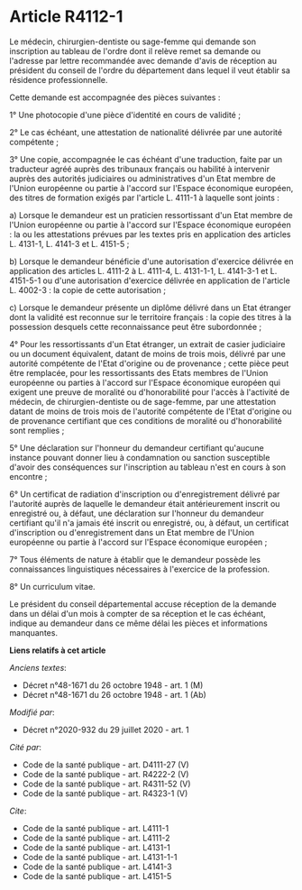 # Article R4112-1

Le médecin, chirurgien-dentiste ou sage-femme qui demande son inscription au tableau de l'ordre dont il relève remet sa
demande ou l'adresse par lettre recommandée avec demande d'avis de réception au président du conseil de l'ordre du
département dans lequel il veut établir sa résidence professionnelle.

Cette demande est accompagnée des pièces suivantes :

1° Une photocopie d'une pièce d'identité en cours de validité ;

2° Le cas échéant, une attestation de nationalité délivrée par une autorité compétente ;

3° Une copie, accompagnée le cas échéant d'une traduction, faite par un traducteur agréé auprès des tribunaux français ou
habilité à intervenir auprès des autorités judiciaires ou administratives d'un Etat membre de l'Union européenne ou partie à
l'accord sur l'Espace économique européen, des titres de formation exigés par l'article L. 4111-1 à laquelle sont joints :

a) Lorsque le demandeur est un praticien ressortissant d'un Etat membre de l'Union européenne ou partie à l'accord sur
l'Espace économique européen : la ou les attestations prévues par les textes pris en application des articles L. 4131-1, L.
4141-3 et L. 4151-5 ;

b) Lorsque le demandeur bénéficie d'une autorisation d'exercice délivrée en application des articles L. 4111-2 à L. 4111-4,
L. 4131-1-1, L. 4141-3-1 et L. 4151-5-1 ou d'une autorisation d'exercice délivrée en application de l'article L. 4002-3 : la
copie de cette autorisation ;

c) Lorsque le demandeur présente un diplôme délivré dans un Etat étranger dont la validité est reconnue sur le territoire
français : la copie des titres à la possession desquels cette reconnaissance peut être subordonnée ;

4° Pour les ressortissants d'un Etat étranger, un extrait de casier judiciaire ou un document équivalent, datant de moins de
trois mois, délivré par une autorité compétente de l'Etat d'origine ou de provenance ; cette pièce peut être remplacée, pour
les ressortissants des Etats membres de l'Union européenne ou parties à l'accord sur l'Espace économique européen qui exigent
une preuve de moralité ou d'honorabilité pour l'accès à l'activité de médecin, de chirurgien-dentiste ou de sage-femme, par
une attestation datant de moins de trois mois de l'autorité compétente de l'Etat d'origine ou de provenance certifiant que
ces conditions de moralité ou d'honorabilité sont remplies ;

5° Une déclaration sur l'honneur du demandeur certifiant qu'aucune instance pouvant donner lieu à condamnation ou sanction
susceptible d'avoir des conséquences sur l'inscription au tableau n'est en cours à son encontre ;

6° Un certificat de radiation d'inscription ou d'enregistrement délivré par l'autorité auprès de laquelle le demandeur était
antérieurement inscrit ou enregistré ou, à défaut, une déclaration sur l'honneur du demandeur certifiant qu'il n'a jamais été
inscrit ou enregistré, ou, à défaut, un certificat d'inscription ou d'enregistrement dans un Etat membre de l'Union
européenne ou partie à l'accord sur l'Espace économique européen ;

7° Tous éléments de nature à établir que le demandeur possède les connaissances linguistiques nécessaires à l'exercice de la
profession.

8° Un curriculum vitae.

Le président du conseil départemental accuse réception de la demande dans un délai d'un mois à compter de sa réception et le
cas échéant, indique au demandeur dans ce même délai les pièces et informations manquantes.

**Liens relatifs à cet article**

_Anciens textes_:

  - Décret n°48-1671 du 26 octobre 1948 - art. 1 (M)
  - Décret n°48-1671 du 26 octobre 1948 - art. 1 (Ab)

_Modifié par_:

  - Décret n°2020-932 du 29 juillet 2020 - art. 1

_Cité par_:

  - Code de la santé publique - art. D4111-27 (V)
  - Code de la santé publique - art. R4222-2 (V)
  - Code de la santé publique - art. R4311-52 (V)
  - Code de la santé publique - art. R4323-1 (V)

_Cite_:

  - Code de la santé publique - art. L4111-1
  - Code de la santé publique - art. L4111-2
  - Code de la santé publique - art. L4131-1
  - Code de la santé publique - art. L4131-1-1
  - Code de la santé publique - art. L4141-3
  - Code de la santé publique - art. L4151-5
